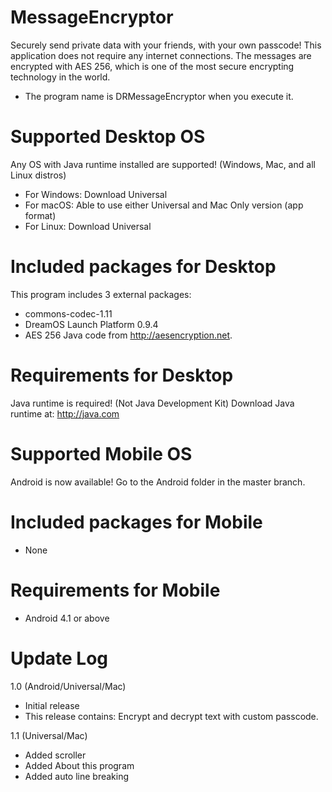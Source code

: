 # MessageEncryptor
Securely send private data with your friends, with your own passcode!
This application does not require any internet connections.
The messages are encrypted with AES 256, which is one of the most secure encrypting technology in the world.
* The program name is DRMessageEncryptor when you execute it.

# Supported Desktop OS
Any OS with Java runtime installed are supported! (Windows, Mac, and all Linux distros)
- For Windows: Download Universal
- For macOS: Able to use either Universal and Mac Only version (app format)
- For Linux: Download Universal

# Included packages for Desktop
This program includes 3 external packages:
- commons-codec-1.11
- DreamOS Launch Platform 0.9.4
- AES 256 Java code from http://aesencryption.net.

# Requirements for Desktop
Java runtime is required! (Not Java Development Kit)
Download Java runtime at: http://java.com

# Supported Mobile OS
Android is now available!
Go to the Android folder in the master branch.

# Included packages for Mobile
- None

# Requirements for Mobile
- Android 4.1 or above

# Update Log
1.0 (Android/Universal/Mac)
- Initial release
- This release contains: Encrypt and decrypt text with custom passcode.

1.1 (Universal/Mac)
- Added scroller
- Added About this program
- Added auto line breaking
